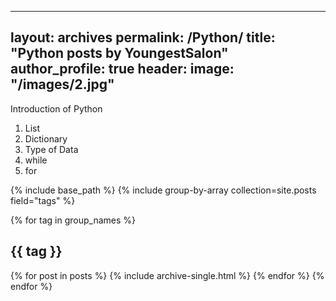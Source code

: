 -----
layout: archives
permalink: /Python/
title: "Python posts by YoungestSalon"
author_profile: true
header:
  image: "/images/2.jpg"
-----

Introduction of Python

1. List
2. Dictionary
3. Type of Data
4. while
5. for

{% include base_path %}
{% include group-by-array collection=site.posts field="tags" %}

{% for tag in group_names %}
  <h2 id="{{ tag | slugify }}" class="archive__subtitle">{{ tag }}</h2>
  {% for post in posts %}
    {% include archive-single.html %}
  {% endfor %}
{% endfor %}